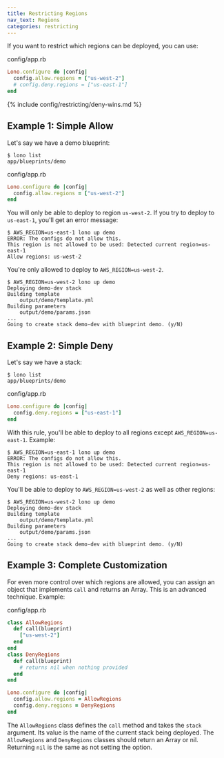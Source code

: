 ```yaml
---
title: Restricting Regions
nav_text: Regions
categories: restricting
---
```


If you want to restrict which regions can be deployed, you can use:

config/app.rb

```ruby
Lono.configure do |config|
  config.allow.regions = ["us-west-2"]
  # config.deny.regions = ["us-east-1"]
end
```

{% include config/restricting/deny-wins.md %}

## Example 1: Simple Allow

Let's say we have a demo blueprint:

    $ lono list
    app/blueprints/demo

config/app.rb

```ruby
Lono.configure do |config|
  config.allow.regions = ["us-west-2"]
end
```

You will only be able to deploy to region `us-west-2`. If you try to deploy to `us-east-1`, you'll get an error message:

    $ AWS_REGION=us-east-1 lono up demo
    ERROR: The configs do not allow this.
    This region is not allowed to be used: Detected current region=us-east-1
    Allow regions: us-west-2

You're only allowed to deploy to `AWS_REGION=us-west-2`.

    $ AWS_REGION=us-west-2 lono up demo
    Deploying demo-dev stack
    Building template
        output/demo/template.yml
    Building parameters
        output/demo/params.json
    ...
    Going to create stack demo-dev with blueprint demo. (y/N)

## Example 2: Simple Deny

Let's say we have a stack:

    $ lono list
    app/blueprints/demo

config/app.rb

```ruby
Lono.configure do |config|
  config.deny.regions = ["us-east-1"]
end
```

With this rule, you'll be able to deploy to all regions except `AWS_REGION=us-east-1`. Example:

    $ AWS_REGION=us-east-1 lono up demo
    ERROR: The configs do not allow this.
    This region is not allowed to be used: Detected current region=us-east-1
    Deny regions: us-east-1

You'll be able to deploy to `AWS_REGION=us-west-2` as well as other regions:

    $ AWS_REGION=us-west-2 lono up demo
    Deploying demo-dev stack
    Building template
        output/demo/template.yml
    Building parameters
        output/demo/params.json
    ...
    Going to create stack demo-dev with blueprint demo. (y/N)

## Example 3: Complete Customization

For even more control over which regions are allowed, you can assign an object that implements `call` and returns an Array. This is an advanced technique. Example:

config/app.rb

```ruby
class AllowRegions
  def call(blueprint)
    ["us-west-2"]
  end
end
class DenyRegions
  def call(blueprint)
    # returns nil when nothing provided
  end
end

Lono.configure do |config|
  config.allow.regions = AllowRegions
  config.deny.regions = DenyRegions
end
```

The `AllowRegions` class defines the `call` method and takes the `stack` argument. Its value is the name of the current stack being deployed. The `AllowRegions` and `DenyRegions` classes should return an Array or nil. Returning `nil` is the same as not setting the option.
